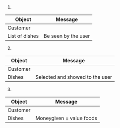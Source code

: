 1)

Object         | Message
------------   | -------------
Customer       |
List of dishes | Be seen by the user

2)

Object         | Message
------------   | -------------
Customer       |
Dishes         | Selected and showed to the user

3)

Object         | Message
------------   | -------------
Customer       |
Dishes         | Moneygiven  = value foods
